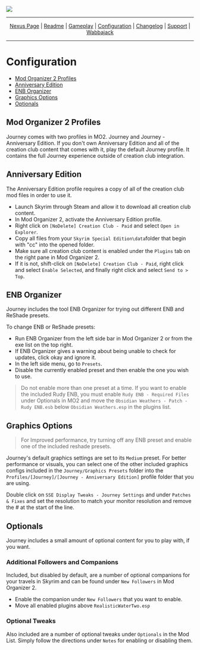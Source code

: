 ![](https://github.com/SiraMirai/journey/raw/main/images/Journey%20Banner.png)

---

<p align="center">
<a href="https://www.nexusmods.com/skyrimspecialedition/mods/65229"?>Nexus Page</a> | <a href="https://github.com/SiraMirai/journey/blob/main/README.md"?>Readme</a> | <a href= "https://github.com/SiraMirai/journey/blob/main/GAMEPLAY.md"?>Gameplay</a> | <a href= "https://github.com/SiraMirai/journey/blob/main/CONFIGURATION.md"?>Configuration</a> | <a href="https://github.com/SiraMirai/journey/blob/main/CHANGELOG.md"?>Changelog</a> | <a href="https://github.com/SiraMirai/journey/blob/main/SUPPORT.md"?>Support</a> | <a href="https://www.wabbajack.org/">Wabbajack</a>
</p>

---
# Configuration

- [Mod Organizer 2 Profiles](#mod-organizer-2-profiles)
- [Anniversary Edition](#anniversary-edition)
- [ENB Organizer](#enb-organizer)
- [Graphics Options](#graphics-options)
- [Optionals](#optionals)

## Mod Organizer 2 Profiles

Journey comes with two profiles in MO2. Journey and Journey - Anniversary Edition. If you don't own Anniversary Edition and all of the creation club content that comes with it, play the default Journey profile. It contains the full Journey experience outside of creation club integration.

## Anniversary Edition

The Anniversary Edition profile requires a copy of all of the creation club mod files in order to use it.

- Launch Skyrim through Steam and allow it to download all creation club content.
- In Mod Organizer 2, activate the Anniversary Edition profile.
- Right click on `[NoDelete] Creation Club - Paid` and select `Open in Explorer`.
- Copy all files from your `Skyrim Special Edition\data`folder that begin with "cc" into the opened folder.
- Make sure all creation club content is enabled under the `Plugins` tab on the right pane in Mod Organizer 2.
- If it is not, shift-click on `[NoDelete] Creation Club - Paid`, right click and select `Enable Selected`, and finally right click and select `Send to > Top`.

## ENB Organizer
Journey includes the tool ENB Organizer for trying out different ENB and ReShade presets.

To change ENB or ReShade presets:
- Run ENB Organizer from the left side bar in Mod Organizer 2 or from the exe list on the top right.
- If ENB Organizer gives a warning about being unable to check for updates, click okay and ignore it.
- In the left side menu, go to `Presets`.
- Disable the currently enabled preset and then enable the one you wish to use.

> Do not enable more than one preset at a time. If you want to enable the included Rudy ENB, you must enable `Rudy ENB - Required Files` under Optionals in MO2 and move the `Obsidian Weathers - Patch - Rudy ENB.esb` below `Obsidian Weathers.esp` in the plugins list.

## Graphics Options

>For Improved performance, try turning off any ENB preset and enable one of the included reshade presets.

Journey's default graphics settings are set to its `Medium` preset. For better performance or visuals, you can select one of the other included graphics configs included in the `Journey/Graphics Presets` folder into the `Profiles/[Journey]/[Journey - Anniversary Edition]` profile folder that you are using.

Double click on `SSE Display Tweaks - Journey Settings` and under `Patches & Fixes` and set the resolution to match your monitor resolution and remove the # at the start of the line.

## Optionals

Journey includes a small amount of optional content for you to play with, if you want.

### Additional Followers and Companions

Included, but disabled by default, are a number of optional companions for your travels in Skyrim and can be found under `New Followers` in Mod Organizer 2.

- Enable the companion under `New Followers` that you want to enable.
- Move all enabled plugins above `RealisticWaterTwo.esp`

### Optional Tweaks

Also included are a number of optional tweaks under `Optionals` in the Mod List. Simply follow the directions under `Notes` for enabling or disabling them.
